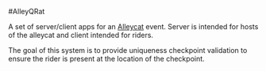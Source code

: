 #AlleyQRat

A set of server/client apps for an [Alleycat](https://es.wikipedia.org/wiki/Alleycat) event. Server is intended for hosts of the alleycat and client intended for riders. 

The goal of this system is to provide uniqueness checkpoint validation to ensure the rider is present at the location of the checkpoint.
